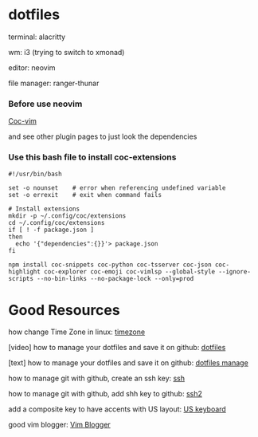 # dotfiles

terminal: alacritty

wm: i3 (trying to switch to xmonad)

editor: neovim

file manager: ranger-thunar


### Before use neovim

[Coc-vim](https://github.com/neoclide/coc.nvim)

and see other plugin pages to just look the dependencies

### Use this bash file to install coc-extensions
```
#!/usr/bin/bash

set -o nounset    # error when referencing undefined variable
set -o errexit    # exit when command fails

# Install extensions
mkdir -p ~/.config/coc/extensions
cd ~/.config/coc/extensions
if [ ! -f package.json ]
then
  echo '{"dependencies":{}}'> package.json
fi

npm install coc-snippets coc-python coc-tsserver coc-json coc-highlight coc-explorer coc-emoji coc-vimlsp --global-style --ignore-scripts --no-bin-links --no-package-lock --only=prod
```


# Good Resources

how change Time Zone in linux: [timezone](https://phoenixnap.com/kb/how-to-set-or-change-timezone-date-time-ubuntu)

[video] how to manage your dotfiles and save it on github: [dotfiles](https://www.youtube.com/watch?v=awtfkl50bUQ&ab_channel=ElliotJackson)

[text] how to manage your dotfiles and save it on github: [dotfiles manage](https://www.atlassian.com/git/tutorials/dotfiles)

how to manage git with github, create an ssh key: [ssh](https://docs.github.com/en/github/authenticating-to-github/generating-a-new-ssh-key-and-adding-it-to-the-ssh-agent)

how to manage git with github, add shh key to github: [ssh2](https://docs.github.com/en/github/authenticating-to-github/adding-a-new-ssh-key-to-your-github-account)

add a composite key to have accents with US layout: [US keyboard](https://bbs.archlinux.org/viewtopic.php?id=164150)

good vim blogger: [Vim Blogger](https://www.chrisatmachine.com/)


